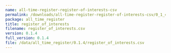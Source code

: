 ```yaml
---
name: all-time-register-register-of-interests-csv
permalink: /downloads/all-time-register-register-of-interests-csv/0_1_4
package: all_time_register
title: register_of_interests
filename: register_of_interests.csv
version: 0.1.4
full_version: 0.1.4
file: /data/all_time_register/0.1.4/register_of_interests.csv
---
```

